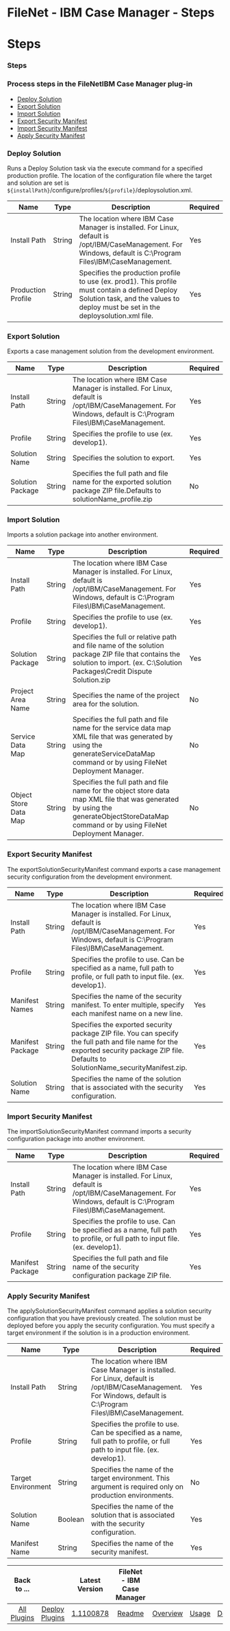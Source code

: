 
FileNet - IBM Case Manager - Steps
==================================

# Steps


### Steps




### Process steps in the FileNetIBM Case Manager plug-in

* [Deploy Solution](#deploy)
* [Export Solution](#export_solution)
* [Import Solution](#import_solution)
* [Export Security Manifest](#export_security)
* [Import Security Manifest](#import_security)
* [Apply Security Manifest](#apply_security)


### Deploy Solution

Runs a Deploy Solution task via the execute command for a specified production profile. The location of the configuration file where the target and solution are set is ``${installPath}``/configure/profiles/``${profile}``/deploysolution.xml.


| Name | Type | Description | Required |
| --- | --- | --- | --- |
| Install Path | String | The location where IBM Case Manager is installed. For Linux, default is /opt/IBM/CaseManagement. For Windows, default is C:\Program Files\IBM\CaseManagement. | Yes |
| Production Profile | String | Specifies the production profile to use (ex. prod1). This profile must contain a defined Deploy Solution task, and the values to deploy must be set in the deploysolution.xml file. | Yes |

### Export Solution

Exports a case management solution from the development environment.



| Name | Type | Description | Required |
| --- | --- | --- | --- |
| Install Path | String | The location where IBM Case Manager is installed. For Linux, default is /opt/IBM/CaseManagement. For Windows, default is C:\Program Files\IBM\CaseManagement. | Yes |
| Profile | String | Specifies the profile to use (ex. develop1). | Yes |
| Solution Name | String | Specifies the solution to export. | Yes |
| Solution Package | String | Specifies the full path and file name for the exported solution package ZIP file.Defaults to solutionName\_profile.zip | No |

### Import Solution

Imports a solution package into another environment.



| Name | Type | Description | Required |
| --- | --- | --- | --- |
| Install Path | String | The location where IBM Case Manager is installed. For Linux, default is /opt/IBM/CaseManagement. For Windows, default is C:\Program Files\IBM\CaseManagement. | Yes |
| Profile | String | Specifies the profile to use (ex. develop1). | Yes |
| Solution Package | String | Specifies the full or relative path and file name of the solution package ZIP file that contains the solution to import. (ex. C:\Solution Packages\Credit Dispute Solution.zip | Yes |
| Project Area Name | String | Specifies the name of the project area for the solution. | No |
| Service Data Map | String | Specifies the full path and file name for the service data map XML file that was generated by using the generateServiceDataMap command or by using FileNet Deployment Manager. | No |
| Object Store Data Map | String | Specifies the full path and file name for the object store data map XML file that was generated by using the generateObjectStoreDataMap command or by using FileNet Deployment Manager. | No |

### Export Security Manifest

The exportSolutionSecurityManifest command exports a case management security configuration from the development environment.



| Name | Type | Description | Required |
| --- | --- | --- | --- |
| Install Path | String | The location where IBM Case Manager is installed. For Linux, default is /opt/IBM/CaseManagement. For Windows, default is C:\Program Files\IBM\CaseManagement. | Yes |
| Profile | String | Specifies the profile to use. Can be specified as a name, full path to profile, or full path to input file. (ex. develop1). | Yes |
| Manifest Names | String | Specifies the name of the security manifest. To enter multiple, specify each manifest name on a new line. | Yes |
| Manifest Package | String | Specifies the exported security package ZIP file. You can specify the full path and file name for the exported security package ZIP file. Defaults to SolutionName\_securityManifest.zip. | Yes |
| Solution Name | String | Specifies the name of the solution that is associated with the security configuration. | Yes |

### Import Security Manifest

The importSolutionSecurityManifest command imports a security configuration package into another environment.


| Name | Type | Description | Required |
| --- | --- | --- | --- |
| Install Path | String | The location where IBM Case Manager is installed. For Linux, default is /opt/IBM/CaseManagement. For Windows, default is C:\Program Files\IBM\CaseManagement. | Yes |
| Profile | String | Specifies the profile to use. Can be specified as a name, full path to profile, or full path to input file. (ex. develop1). | Yes |
| Manifest Package | String | Specifies the full path and file name of the security configuration package ZIP file. | Yes |

### Apply Security Manifest

The applySolutionSecurityManifest command applies a solution security configuration that you have previously created. The solution must be deployed before you apply the security configuration. You must specify a target environment if the solution is in a production environment.


| Name | Type | Description | Required |
| --- | --- | --- | --- |
| Install Path | String | The location where IBM Case Manager is installed. For Linux, default is /opt/IBM/CaseManagement. For Windows, default is C:\Program Files\IBM\CaseManagement. | Yes |
| Profile | String | Specifies the profile to use. Can be specified as a name, full path to profile, or full path to input file. (ex. develop1). | Yes |
| Target Environment | String | Specifies the name of the target environment. This argument is required only on production environments. | No |
| Solution Name | Boolean | Specifies the name of the solution that is associated with the security configuration. | Yes |
| Manifest Name | String | Specifies the name of the security manifest. | Yes |



|Back to ...||Latest Version|FileNet - IBM Case Manager ||||
| :---: | :---: | :---: | :---: | :---: | :---: | :---: |
|[All Plugins](../../index.md)|[Deploy Plugins](../README.md)|[1.1100878](https://raw.githubusercontent.com/UrbanCode/IBM-UCD-PLUGINS/main/files/FileNet-CaseManager/FileNet-CaseManager-1.1100878.zip)|[Readme](README.md)|[Overview](overview.md)|[Usage](usage.md)|[Downloads](downloads.md)|
